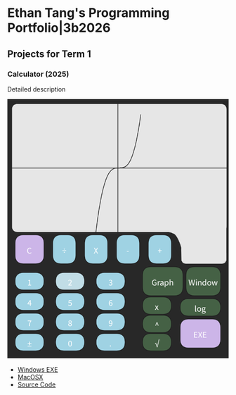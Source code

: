 # Ethan Tang's Programming Portfolio|3b2026

## Projects for Term 1

### Calculator (2025)

Detailed description 

![Running Calculator](https://github.com/9674036-code/portfolio/blob/main/images/Calc%20Fina.png?raw=true)

* [Windows EXE](https://github.com/9674036-code/portfolio/blob/main/src/Calculator/windows-amd64.zip)
* [MacOSX](https://github.com/9674036-code/portfolio/blob/main/src/Calculator/macos-aarch64.zip)
* [Source Code](https://github.com/9674036-code/portfolio/blob/main/src/Calculator/Calculator%20final%201.zip)
